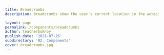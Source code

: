 ```yaml
---
title: Breadcrumbs
description: Breadcrumbs show the user's current location in the website's hierarchy.

layout: page
permalink: /components/breadcrumbs
author: teacherbuknoy
publish_date: '2021-07-26'
subdirectory: '02. Components'
cover: breadcrumbs.jpg
---
```

